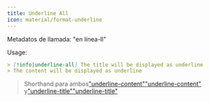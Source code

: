 ```yaml
---
title: Underline All
icon: material/format-underline
---
```


Metadatos de llamada: "en línea-ll"

Usage:

```md
> [!info|underline-all] The title will be displayed as underline
> The content will be displayed as underline
```
> Shorthand para ambos["underline-content"](../content-styling/page-12.md)["underline-content"](../content-styling/page-12.md)
> y["underline-title"](../title-styling/page-22.md)["underline-title"](../title-styling/page-22.md)

